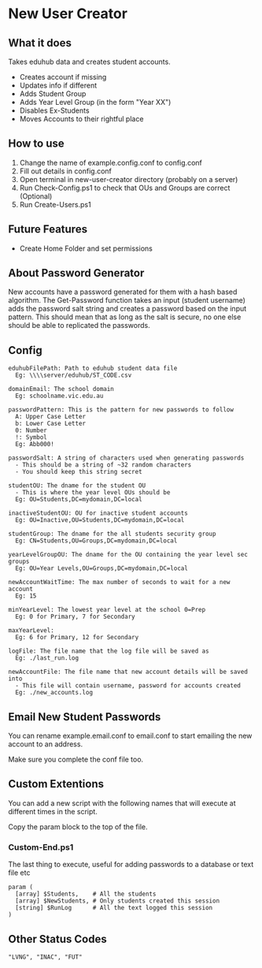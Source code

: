 # New User Creator

## What it does
Takes eduhub data and creates student accounts.
- Creates account if missing
- Updates info if different
- Adds Student Group
- Adds Year Level Group (in the form "Year XX")
- Disables Ex-Students
- Moves Accounts to their rightful place

## How to use
1. Change the name of example.config.conf to config.conf
2. Fill out details in config.conf
3. Open terminal in new-user-creator directory (probably on a server)
4. Run Check-Config.ps1 to check that OUs and Groups are correct (Optional)
5. Run Create-Users.ps1

## Future Features
- Create Home Folder and set permissions

## About Password Generator
New accounts have a password generated for them with a hash based algorithm.
The Get-Password function takes an input (student username) adds the password salt string and creates a password based on the input pattern.
This should mean that as long as the salt is secure, no one else should be able to replicated the passwords.

## Config
```
eduhubFilePath: Path to eduhub student data file
  Eg: \\\\server/eduhub/ST_CODE.csv

domainEmail: The school domain
  Eg: schoolname.vic.edu.au

passwordPattern: This is the pattern for new passwords to follow
  A: Upper Case Letter
  b: Lower Case Letter
  0: Number
  !: Symbol
  Eg: Abb000!

passwordSalt: A string of characters used when generating passwords
  - This should be a string of ~32 random characters
  - You should keep this string secret

studentOU: The dname for the student OU
  - This is where the year level OUs should be
  Eg: OU=Students,DC=mydomain,DC=local

inactiveStudentOU: OU for inactive student accounts
  Eg: OU=Inactive,OU=Students,DC=mydomain,DC=local

studentGroup: The dname for the all students security group
  Eg: CN=Students,OU=Groups,DC=mydomain,DC=local

yearLevelGroupOU: The dname for the OU containing the year level sec groups
  Eg: OU=Year Levels,OU=Groups,DC=mydomain,DC=local

newAccountWaitTime: The max number of seconds to wait for a new account
  Eg: 15

minYearLevel: The lowest year level at the school 0=Prep
  Eg: 0 for Primary, 7 for Secondary

maxYearLevel:
  Eg: 6 for Primary, 12 for Secondary

logFile: The file name that the log file will be saved as
  Eg: ./last_run.log

newAccountFile: The file name that new account details will be saved into
  - This file will contain username, password for accounts created
  Eg: ./new_accounts.log
```

## Email New Student Passwords
You can rename example.email.conf to email.conf to start emailing the new account to an address.

Make sure you complete the conf file too.

## Custom Extentions
You can add a new script with the following names that will execute at different times in the script. 

Copy the param block to the top of the file.

### Custom-End.ps1
The last thing to execute, useful for adding passwords to a database or text file etc
```
param (
  [array] $Students,    # All the students
  [array] $NewStudents, # Only students created this session
  [string] $RunLog      # All the text logged this session
)
```
## Other Status Codes
```
"LVNG", "INAC", "FUT"
```